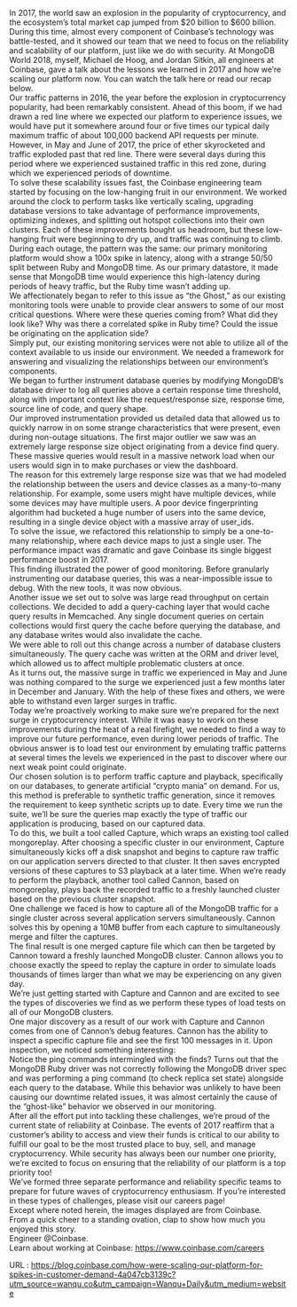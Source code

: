   In 2017, the world saw an explosion in the popularity of cryptocurrency, and the ecosystem’s total market cap jumped from $20 billion to $600 billion. During this time, almost every component of Coinbase’s technology was battle-tested, and it showed our team that we need to focus on the reliability and scalability of our platform, just like we do with security. At MongoDB World 2018, myself, Michael de Hoog, and Jordan Sitkin, all engineers at Coinbase, gave a talk about the lessons we learned in 2017 and how we’re scaling our platform now. You can watch the talk here or read our recap below.  
    Our traffic patterns in 2016, the year before the explosion in cryptocurrency popularity, had been remarkably consistent. Ahead of this boom, if we had drawn a red line where we expected our platform to experience issues, we would have put it somewhere around four or five times our typical daily maximum traffic of about 100,000 backend API requests per minute.  
    However, in May and June of 2017, the price of ether skyrocketed and traffic exploded past that red line. There were several days during this period where we experienced sustained traffic in this red zone, during which we experienced periods of downtime.  
    To solve these scalability issues fast, the Coinbase engineering team started by focusing on the low-hanging fruit in our environment. We worked around the clock to perform tasks like vertically scaling, upgrading database versions to take advantage of performance improvements, optimizing indexes, and splitting out hotspot collections into their own clusters. Each of these improvements bought us headroom, but these low-hanging fruit were beginning to dry up, and traffic was continuing to climb.  
    During each outage, the pattern was the same: our primary monitoring platform would show a 100x spike in latency, along with a strange 50/50 split between Ruby and MongoDB time. As our primary datastore, it made sense that MongoDB time would experience this high-latency during periods of heavy traffic, but the Ruby time wasn’t adding up.  
    We affectionately began to refer to this issue as “the Ghost,” as our existing monitoring tools were unable to provide clear answers to some of our most critical questions. Where were these queries coming from? What did they look like? Why was there a correlated spike in Ruby time? Could the issue be originating on the application side?  
    Simply put, our existing monitoring services were not able to utilize all of the context available to us inside our environment. We needed a framework for answering and visualizing the relationships between our environment’s components.  
    We began to further instrument database queries by modifying MongoDB’s database driver to log all queries above a certain response time threshold, along with important context like the request/response size, response time, source line of code, and query shape.  
    Our improved instrumentation provided us detailed data that allowed us to quickly narrow in on some strange characteristics that were present, even during non-outage situations. The first major outlier we saw was an extremely large response size object originating from a device find query. These massive queries would result in a massive network load when our users would sign in to make purchases or view the dashboard.  
    The reason for this extremely large response size was that we had modeled the relationship between the users and device classes as a many-to-many relationship. For example, some users might have multiple devices, while some devices may have multiple users. A poor device fingerprinting algorithm had bucketed a huge number of users into the same device, resulting in a single device object with a massive array of user_ids.  
    To solve the issue, we refactored this relationship to simply be a one-to-many relationship, where each device maps to just a single user. The performance impact was dramatic and gave Coinbase its single biggest performance boost in 2017.  
    This finding illustrated the power of good monitoring. Before granularly instrumenting our database queries, this was a near-impossible issue to debug. With the new tools, it was now obvious.  
    Another issue we set out to solve was large read throughput on certain collections. We decided to add a query-caching layer that would cache query results in Memcached. Any single document queries on certain collections would first query the cache before querying the database, and any database writes would also invalidate the cache.  
    We were able to roll out this change across a number of database clusters simultaneously. The query cache was written at the ORM and driver level, which allowed us to affect multiple problematic clusters at once.  
    As it turns out, the massive surge in traffic we experienced in May and June was nothing compared to the surge we experienced just a few months later in December and January. With the help of these fixes and others, we were able to withstand even larger surges in traffic.  
    Today we’re proactively working to make sure we’re prepared for the next surge in cryptocurrency interest. While it was easy to work on these improvements during the heat of a real firefight, we needed to find a way to improve our future performance, even during lower periods of traffic. The obvious answer is to load test our environment by emulating traffic patterns at several times the levels we experienced in the past to discover where our next weak point could originate.  
    Our chosen solution is to perform traffic capture and playback, specifically on our databases, to generate artificial “crypto mania” on demand. For us, this method is preferable to synthetic traffic generation, since it removes the requirement to keep synthetic scripts up to date. Every time we run the suite, we’ll be sure the queries map exactly the type of traffic our application is producing, based on our captured data.  
    To do this, we built a tool called Capture, which wraps an existing tool called mongoreplay. After choosing a specific cluster in our environment, Capture simultaneously kicks off a disk snapshot and begins to capture raw traffic on our application servers directed to that cluster. It then saves encrypted versions of these captures to S3 playback at a later time. When we’re ready to perform the playback, another tool called Cannon, based on mongoreplay, plays back the recorded traffic to a freshly launched cluster based on the previous cluster snapshot.  
    One challenge we faced is how to capture all of the MongoDB traffic for a single cluster across several application servers simultaneously. Cannon solves this by opening a 10MB buffer from each capture to simultaneously merge and filter the captures.  
    The final result is one merged capture file which can then be targeted by Cannon toward a freshly launched MongoDB cluster. Cannon allows you to choose exactly the speed to replay the capture in order to simulate loads thousands of times larger than what we may be experiencing on any given day.  
    We’re just getting started with Capture and Cannon and are excited to see the types of discoveries we find as we perform these types of load tests on all of our MongoDB clusters.  
    One major discovery as a result of our work with Capture and Cannon comes from one of Cannon’s debug features. Cannon has the ability to inspect a specific capture file and see the first 100 messages in it. Upon inspection, we noticed something interesting:  
    Notice the ping commands intermingled with the finds? Turns out that the MongoDB Ruby driver was not correctly following the MongoDB driver spec and was performing a ping command (to check replica set state) alongside each query to the database. While this behavior was unlikely to have been causing our downtime related issues, it was almost certainly the cause of the “ghost-like” behavior we observed in our monitoring.  
    After all the effort put into tackling these challenges, we’re proud of the current state of reliability at Coinbase. The events of 2017 reaffirm that a customer’s ability to access and view their funds is critical to our ability to fulfill our goal to be the most trusted place to buy, sell, and manage cryptocurrency. While security has always been our number one priority, we’re excited to focus on ensuring that the reliability of our platform is a top priority too!  
    We’ve formed three separate performance and reliability specific teams to prepare for future waves of cryptocurrency enthusiasm. If you’re interested in these types of challenges, please visit our careers page!  
    Except where noted herein, the images displayed are from Coinbase.  
    From a quick cheer to a standing ovation, clap to show how much you enjoyed this story.  
    Engineer @Coinbase.  
    Learn about working at Coinbase: https://www.coinbase.com/careers  
    
  URL : https://blog.coinbase.com/how-were-scaling-our-platform-for-spikes-in-customer-demand-4a047cb3139c?utm_source=wanqu.co&utm_campaign=Wanqu+Daily&utm_medium=website